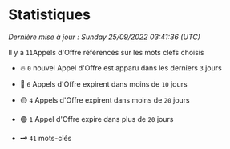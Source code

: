 # Statistiques


_Dernière mise à jour : Sunday 25/09/2022 03:41:36 (UTC)_ 

Il y a `11`Appels d'Offre référencés sur les mots clefs choisis

- 🔥 `0` nouvel Appel d'Offre est apparu dans les derniers `3` jours
- 🔴  `6` Appels d'Offre expirent dans moins de `10` jours
- 🟡  `4` Appels d'Offre expirent dans moins de `20` jours
- 🟢  `1` Appel d'Offre expire dans plus de `20` jours

- 🗝 `41` mots-clés